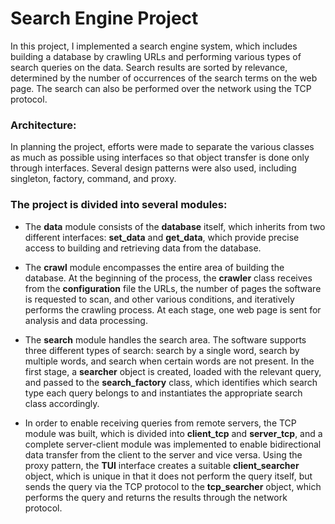 # Search Engine Project

In this project, I implemented a search engine system, which includes building a database by crawling URLs and performing various types of search queries on the data. Search results are sorted by relevance, determined by the number of occurrences of the search terms on the web page. The search can also be performed over the network using the TCP protocol.

### Architecture:
In planning the project, efforts were made to separate the various classes as much as possible using interfaces so that object transfer is done only through interfaces. Several design patterns were also used, including singleton, factory, command, and proxy.

### The project is divided into several modules:

- The **data** module consists of the **database** itself, which inherits from two different interfaces: **set_data** and **get_data**, which provide precise access to building and retrieving data from the database.

- The **crawl** module encompasses the entire area of building the database. At the beginning of the process, the **crawler** class receives from the **configuration** file the URLs, the number of pages the software is requested to scan, and other various conditions, and iteratively performs the crawling process. At each stage, one web page is sent for analysis and data processing.

- The **search** module handles the search area. The software supports three different types of search: search by a single word, search by multiple words, and search when certain words are not present. In the first stage, a **searcher** object is created, loaded with the relevant query, and passed to the **search_factory** class, which identifies which search type each query belongs to and instantiates the appropriate search class accordingly.

- In order to enable receiving queries from remote servers, the TCP module was built, which is divided into **client_tcp** and **server_tcp**, and a complete server-client module was implemented to enable bidirectional data transfer from the client to the server and vice versa. Using the proxy pattern, the **TUI** interface creates a suitable **client_searcher** object, which is unique in that it does not perform the query itself, but sends the query via the TCP protocol to the **tcp_searcher** object, which performs the query and returns the results through the network protocol.

